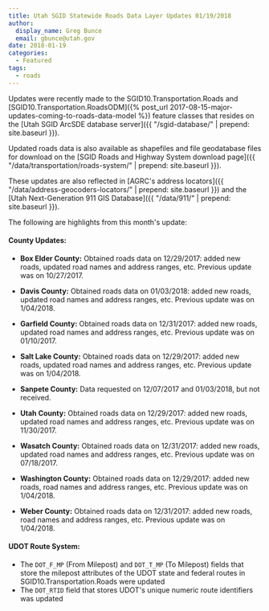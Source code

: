 ```yaml
---
title: Utah SGID Statewide Roads Data Layer Updates 01/19/2018
author:
  display_name: Greg Bunce
  email: gbunce@utah.gov
date: 2018-01-19
categories:
  - Featured
tags:
  - roads
---
```


Updates were recently made to the SGID10.Transportation.Roads and [SGID10.Transportation.RoadsODM]({% post_url 2017-08-15-major-updates-coming-to-roads-data-model %}) feature classes that resides on the [Utah SGID ArcSDE database server]({{ "/sgid-database/" | prepend: site.baseurl }}).

Updated roads data is also available as shapefiles and file geodatabase files for download on the [SGID Roads and Highway System download page]({{ "/data/transportation/roads-system/" | prepend: site.baseurl }}).

These updates are also reflected in [AGRC's address locators]({{ "/data/address-geocoders-locators/" | prepend: site.baseurl }}) and the [Utah Next-Generation 911 GIS Database]({{ "/data/911/" | prepend: site.baseurl }}).


The following are highlights from this month's update:

#### County Updates:

- **Box Elder County:** Obtained roads data on 12/29/2017: added new roads, updated road names and address ranges, etc. Previous update was on 10/27/2017.

- **Davis County:** Obtained roads data on 01/03/2018: added new roads, updated road names and address ranges, etc. Previous update was on 1/04/2018.

- **Garfield County:** Obtained roads data on 12/31/2017: added new roads, updated road names and address ranges, etc.  Previous update was on 01/10/2017.

- **Salt Lake County:** Obtained roads data on 12/29/2017: added new roads, updated road names and address ranges, etc. Previous update was on 1/04/2018.

- **Sanpete County:** Data requested on 12/07/2017 and 01/03/2018, but not received.

- **Utah County:** Obtained roads data on 12/29/2017: added new roads, updated road names and address ranges, etc. Previous update was on 11/30/2017.

- **Wasatch County:** Obtained roads data on 12/31/2017: added new roads, updated road names and address ranges, etc.  Previous update was on 07/18/2017.

- **Washington County:** Obtained roads data on 12/29/2017: added new roads, road names and address ranges, etc. Previous update was on 1/04/2018.

- **Weber County:** Obtained roads data on 12/31/2017: added new roads, road names and address ranges, etc. Previous update was on 1/04/2018.

#### UDOT Route System:

- The `DOT_F_MP` (From Milepost) and `DOT_T_MP` (To Milepost) fields that store the milepost attributes of the UDOT state and federal routes in SGID10.Transportation.Roads were updated
- The `DOT_RTID` field that stores UDOT's unique numeric route identifiers was updated
